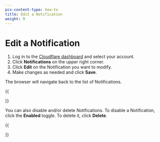 ```yaml
---
pcx-content-type: how-to
title: Edit a Notification
weight: 9
---
```


# Edit a Notification

1. Log in to the [Cloudflare dashboard](https://dash.cloudflare.com/login) and select your account.
2. Click **Notifications** on the upper right corner.
3. Click **Edit** on the Notification you want to modify.
4. Make changes as needed and click **Save**.

The browser will navigate back to the list of Notifications.

{{<Aside type="note" header="Note">}}

You can also disable and/or delete Notifications. To disable a Notification, click the **Enabled** toggle. To delete it, click **Delete**.

{{</Aside>}}
